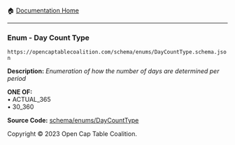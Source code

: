 :house: [Documentation Home](../../../README.md)

---

### Enum - Day Count Type

`https://opencaptablecoalition.com/schema/enums/DayCountType.schema.json`

**Description:** _Enumeration of how the number of days are determined per period_

**ONE OF:**</br>&bull; ACTUAL_365 </br>&bull; 30_360

**Source Code:** [schema/enums/DayCountType](../../../../schema/enums/DayCountType.schema.json)

Copyright © 2023 Open Cap Table Coalition.
